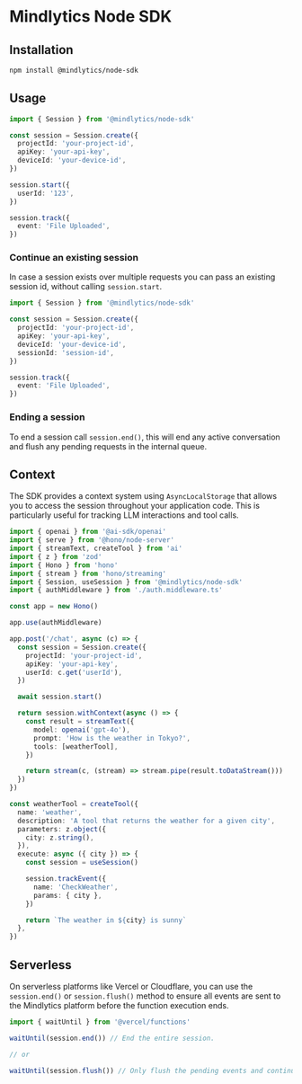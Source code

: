 # Mindlytics Node SDK

## Installation

```bash
npm install @mindlytics/node-sdk
```

## Usage

```ts
import { Session } from '@mindlytics/node-sdk'

const session = Session.create({
  projectId: 'your-project-id',
  apiKey: 'your-api-key',
  deviceId: 'your-device-id',
})

session.start({
  userId: '123',
})

session.track({
  event: 'File Uploaded',
})
```

### Continue an existing session

In case a session exists over multiple requests you can pass an existing session id, without calling `session.start`.

```ts
import { Session } from '@mindlytics/node-sdk'

const session = Session.create({
  projectId: 'your-project-id',
  apiKey: 'your-api-key',
  deviceId: 'your-device-id',
  sessionId: 'session-id',
})

session.track({
  event: 'File Uploaded',
})
```

### Ending a session

To end a session call `session.end()`, this will end any active conversation and flush any pending requests in the internal queue.

## Context

The SDK provides a context system using `AsyncLocalStorage` that allows you to access the session throughout your application code. This is particularly useful for tracking LLM interactions and tool calls.

```ts
import { openai } from '@ai-sdk/openai'
import { serve } from '@hono/node-server'
import { streamText, createTool } from 'ai'
import { z } from 'zod'
import { Hono } from 'hono'
import { stream } from 'hono/streaming'
import { Session, useSession } from '@mindlytics/node-sdk'
import { authMiddleware } from './auth.middleware.ts'

const app = new Hono()

app.use(authMiddleware)

app.post('/chat', async (c) => {
  const session = Session.create({
    projectId: 'your-project-id',
    apiKey: 'your-api-key',
    userId: c.get('userId'),
  })

  await session.start()

  return session.withContext(async () => {
    const result = streamText({
      model: openai('gpt-4o'),
      prompt: 'How is the weather in Tokyo?',
      tools: [weatherTool],
    })

    return stream(c, (stream) => stream.pipe(result.toDataStream()))
  })
})

const weatherTool = createTool({
  name: 'weather',
  description: 'A tool that returns the weather for a given city',
  parameters: z.object({
    city: z.string(),
  }),
  execute: async ({ city }) => {
    const session = useSession()

    session.trackEvent({
      name: 'CheckWeather',
      params: { city },
    })

    return `The weather in ${city} is sunny`
  },
})
```

## Serverless

On serverless platforms like Vercel or Cloudflare, you can use the `session.end()` or `session.flush()` method to ensure all events are sent to the Mindlytics platform before the function execution ends.

```ts
import { waitUntil } from '@vercel/functions'

waitUntil(session.end()) // End the entire session.

// or

waitUntil(session.flush()) // Only flush the pending events and continue the session in another request.
```
